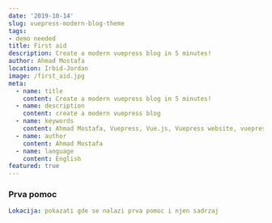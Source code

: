 ```yaml
---
date: '2019-10-14'
slug: vuepress-modern-blog-theme
tags:
- demo needed
title: First aid
description: Create a modern vuepress blog in 5 minutes!
author: Ahmad Mostafa
location: Irbid-Jordan
image: /first_aid.jpg
meta:
  - name: title
    content: Create a modern vuepress blog in 5 minutes!
  - name: description
    content: create a modern vuepress blog
  - name: keywords
    content: Ahmad Mostafa, Vuepress, Vue.js, Vuepress website, vuepress blog, vuepress theme, vuepress blog theme, vue blog, create vuepress blog, blog theme, create a blog
  - name: author
    content: Ahmad Mostafa
  - name: language
    content: English
featured: true
---
```



### Prva pomoc

```yml
Lokacija: pokazati gde se nalazi prva pomoc i njen sadrzaj
```
